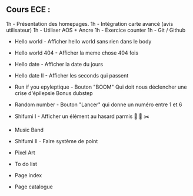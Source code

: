 ## Cours ECE : 
1h - Présentation des homepages.
1h - Intégration carte avancé (avis utilisateur)
1h - Utiliser AOS + Ancre
1h - Exercice counter 
1h - Git / Github
 - Hello world - Afficher hello world sans rien dans le body
 - Hello world 404 - Afficher la meme chose 404 fois
 - Hello date - Afficher la date du jours  
 - Hello date II - Afficher les seconds qui passent
 - Run if you epyleptique - Bouton "BOOM" Qui doit nous déclencher une crise d'épilepsie Bonus dubstep
 
 - Random number - Bouton "Lancer" qui donne un numéro entre 1 et 6 
 - Shifumi I - Afficher un élément au hasard parmis 🗿 🧻 ✂️
 - Music Band 
 - Shifumi II - Faire système de point
 - Pixel Art
 - To do list


 - Page index 
 - Page catalogue


